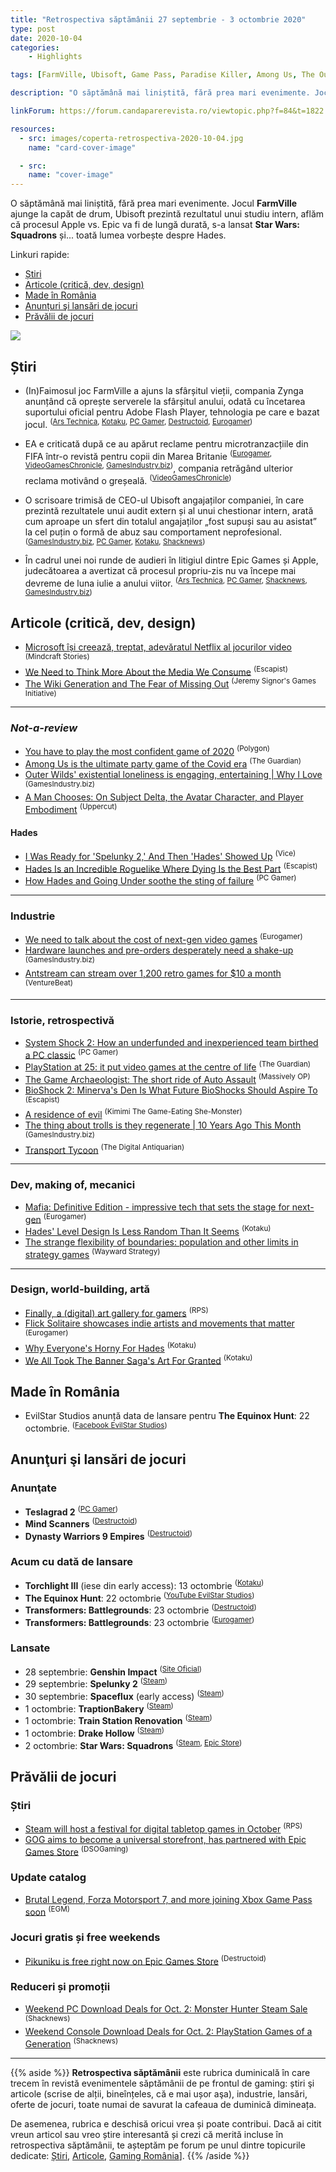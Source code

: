 ```yaml
---
title: "Retrospectiva săptămânii 27 septembrie - 3 octombrie 2020"
type: post
date: 2020-10-04
categories:
    - Highlights

tags: [FarmVille, Ubisoft, Game Pass, Paradise Killer, Among Us, The Outer Wilds, Bioshock 2, Hades, System Shock 2, PlayStation, Auto Assault, Transport Tycoon, "Mafia: Definitive Edition", The House of the Dead]

description: "O săptămână mai liniștită, fără prea mari evenimente. Jocul FarmVille ajunge la capăt de drum, Ubisoft prezintă rezultatul unui studiu intern, aflăm că procesul Apple vs. Epic va fi de lungă durată, s-a lansat Star Wars: Squadrons și... toată lumea vorbește despre Hades."

linkForum: https://forum.candaparerevista.ro/viewtopic.php?f=84&t=1822

resources:
  - src: images/coperta-retrospectiva-2020-10-04.jpg
    name: "card-cover-image"

  - src:
    name: "cover-image"
---
```


O săptămână mai liniștită, fără prea mari evenimente. Jocul **FarmVille** ajunge la capăt de drum, Ubisoft prezintă rezultatul unui studiu intern, aflăm că procesul Apple vs. Epic va fi de lungă durată, s-a lansat **Star Wars: Squadrons** și... toată lumea vorbește despre Hades.

Linkuri rapide:

* [Știri](#știri)
* [Articole (critică, dev, design)](#articole-critică-dev-design)
* [Made în România](#made-în-românia)
* [Anunțuri şi lansări de jocuri](#anunţuri-şi-lansări-de-jocuri)
* [Prăvălii de jocuri](#prăvălii-de-jocuri)

![](images/coperta-retrospectiva-2020-10-04.jpg)

## Știri

* (In)Faimosul joc FarmVille a ajuns la sfârșitul vieții, compania Zynga anunțând că oprește serverele la sfârșitul anului, odată cu încetarea suportului oficial pentru Adobe Flash Player, tehnologia pe care e bazat jocul. <sup>([Ars Technica](https://arstechnica.com/gaming/2020/09/zynga-is-finally-axing-the-original-farmville-after-11-years/), [Kotaku](https://kotaku.com/as-2020-ends-so-does-farmville-1845201618), [PC Gamer](https://www.pcgamer.com/end-of-an-era-farmville-is-finally-being-put-out-to-pasture/), [Destructoid](https://www.destructoid.com/stories/zynga-s-legendary-farmville-to-close-after-a-decade-of-success-605140.phtml), [Eurogamer](https://www.eurogamer.net/articles/2020-09-28-farmville-will-shut-down-on-december-31st-2020))</sup>

* EA e criticată după ce au apărut reclame pentru microtranzacțiile din FIFA într-o revistă pentru copii din Marea Britanie <sup>([Eurogamer](https://www.eurogamer.net/articles/2020-09-27-fans-hit-out-at-ea-for-promoting-fifa-microtransactions-in-magazines-for-children), [VideoGamesChronicle](https://www.videogameschronicle.com/news/ea-criticised-for-promoting-fifa-microtransactions-in-uk-toy-shops/), [GamesIndustry.biz](https://www.gamesindustry.biz/articles/2020-09-28-ea-under-fire-for-promoting-fifa-loot-boxes-in-toy-catalogue))</sup>, compania retrăgând ulterior reclama motivând o greșeală. <sup>([VideoGamesChronicle](https://www.videogameschronicle.com/news/ea-pulls-toy-shop-ad-for-fifa-points-and-committs-to-an-immediate-review/))</sup>

* O scrisoare trimisă de CEO-ul Ubisoft angajaților companiei, în care prezintă rezultatele unui audit extern și al unui chestionar intern, arată cum aproape un sfert din totalul angajaților „fost supuși sau au asistat” la cel puțin o formă de abuz sau comportament neprofesional. <sup>([GamesIndustry.biz](https://www.gamesindustry.biz/articles/2020-10-02-25-percent-of-ubisoft-employees-witnessed-workplace-misconduct-in-past-two-years), [PC Gamer](https://www.pcgamer.com/25-percent-of-ubisoft-employees-have-experienced-or-witnessed-workplace-misconduct/), [Kotaku](https://kotaku.com/one-in-four-ubisoft-employees-witnessed-or-experienced-1845256218), [Shacknews](https://www.shacknews.com/article/120707/ubisoft-ceo-reveals-roughly-25-of-employees-witnessed-or-experienced-misconduct))</sup>

* În cadrul unei noi runde de audieri în litigiul dintre Epic Games și Apple, judecătoarea a avertizat că procesul propriu-zis nu va începe mai devreme de luna iulie a anului viitor. <sup>([Ars Technica](https://arstechnica.com/gaming/2020/09/apple-vs-epic-hearing-previews-a-long-hard-fought-trial-to-come/), [PC Gamer](https://www.pcgamer.com/judge-says-epic-was-not-honest-when-it-bypassed-apples-payment-system-in-fortnite/), [Shacknews](https://www.shacknews.com/article/120647/epic-games-slammed-as-not-honest-by-judge-in-court-hearing-versus-apple), [GamesIndustry.biz](https://www.gamesindustry.biz/articles/2020-09-29-epic-vs-apple-judge-calls-for-trial-by-jury))</sup>

## Articole (critică, dev, design)

* [Microsoft își creează, treptat, adevăratul Netflix al jocurilor video](https://mindcraftstories.ro/tehnologie/microsoft-isi-creeaza-treptat-adevaratul-netflix-al-jocurilor-video/) <sup>(Mindcraft Stories)</sup>
* [We Need to Think More About the Media We Consume](https://www.escapistmagazine.com/v2/we-need-to-think-more-about-the-media-we-consume/) <sup>(Escapist)</sup>
* [The Wiki Generation and The Fear of Missing Out](https://thelifeofgame.wordpress.com/2020/10/02/the-wiki-generation-and-the-fear-of-missing-out/) <sup>(Jeremy Signor's Games Initiative)</sup>

---


### _Not-a-review_
* [You have to play the most confident game of 2020](https://www.polygon.com/2020/9/28/21473620/paradise-killer-detective-mystery-nintendo-switch-steam-kaizen-game-works) <sup>(Polygon)</sup>
* [Among Us is the ultimate party game of the Covid era](https://www.theguardian.com/games/2020/sep/29/among-us-the-ultimate-party-game-of-the-covid-era) <sup>(The Guardian)</sup>
* [Outer Wilds' existential loneliness is engaging, entertaining  | Why I Love](https://www.gamesindustry.biz/articles/2020-09-29-outer-wilds-why-i-love) <sup>(GamesIndustry.biz)</sup>
* [A Man Chooses: On Subject Delta, the Avatar Character, and Player Embodiment](https://uppercutcrit.com/a-man-chooses-on-subject-delta-the-avatar-character-and-player-embodiment/) <sup>(Uppercut)</sup>

#### Hades
* [I Was Ready for &#x27;Spelunky 2,&#x27; And Then &#x27;Hades&#x27; Showed Up](https://www.vice.com/en/article/7kpnyb/i-was-ready-for-spelunky-2-and-then-hades-showed-up) <sup>(Vice)</sup>
* [Hades Is an Incredible Roguelike Where Dying Is the Best Part](https://www.escapistmagazine.com/v2/hades-is-an-incredible-roguelike-where-dying-is-the-best-part/) <sup>(Escapist)</sup>
* [How Hades and Going Under soothe the sting of failure](https://www.pcgamer.com/how-hades-and-going-under-soothe-the-sting-of-failure/) <sup>(PC Gamer)</sup>

---

### Industrie
* [We need to talk about the cost of next-gen video games](https://www.eurogamer.net/articles/2020-10-01-we-need-to-talk-about-the-cost-of-next-gen-video-games) <sup>(Eurogamer)</sup>
* [Hardware launches and pre-orders desperately need a shake-up](https://www.gamesindustry.biz/articles/2020-10-02-hardware-launches-and-pre-orders-desperately-need-a-shake-up-opinion) <sup>(GamesIndustry.biz)</sup>
* [Antstream can stream over 1,200 retro games for $10 a month](https://venturebeat.com/2020/10/02/antstream-can-stream-over-1200-retro-games-for-10-a-month/) <sup>(VentureBeat)</sup>

---

### Istorie, retrospectivă
* [System Shock 2: How an underfunded and inexperienced team birthed a PC classic](https://www.pcgamer.com/system-shock-2-how-an-underfunded-and-inexperienced-team-birthed-a-pc-classic/) <sup>(PC Gamer)</sup>
* [PlayStation at 25: it put video games at the centre of life](https://www.theguardian.com/games/2020/sep/29/uk-playstation-at-25-put-video-games-centre-of-life) <sup>(The Guardian)</sup>
* [The Game Archaeologist: The short ride of Auto Assault](https://massivelyop.com/2020/09/26/the-game-archaeologist-the-short-ride-of-auto-assault/) <sup>(Massively OP)</sup>
* [BioShock 2: Minerva&#039;s Den Is What Future BioShocks Should Aspire To](https://www.escapistmagazine.com/v2/bioshock-2-minervas-den-is-what-future-bioshocks-should-aspire-to/) <sup>(Escapist)</sup>
* [A residence of evil](https://kimimithegameeatingshemonster.wordpress.com/2020/10/02/a-residence-of-evil/) <sup>(Kimimi The Game-Eating She-Monster)</sup>
* [The thing about trolls is they regenerate | 10 Years Ago This Month](https://www.gamesindustry.biz/articles/2020-09-30-the-thing-about-trolls-is-they-regenerate-10-years-ago-this-month) <sup>(GamesIndustry.biz)</sup>
* [Transport Tycoon](https://www.filfre.net/2020/10/transport-tycoon/) <sup>(The Digital Antiquarian)</sup>

---

### Dev, making of, mecanici
* [Mafia: Definitive Edition - impressive tech that sets the stage for next-gen](https://www.eurogamer.net/articles/digitalfoundry-2020-mafia-definitive-edition-tech-review) <sup>(Eurogamer)</sup>
* [Hades&#x27; Level Design Is Less Random Than It Seems](https://kotaku.com/hades-level-design-is-less-random-than-it-seems-1845254545) <sup>(Kotaku)</sup>
* [The strange flexibility of boundaries: population and other limits in strategy games](https://waywardstrategy.com/2020/10/02/the-strange-flexibility-of-boundaries-population-and-other-limits-in-strategy-games/) <sup>(Wayward Strategy)</sup>

---

### Design, world-building, artă
* [Finally, a (digital) art gallery for gamers](https://www.rockpapershotgun.com/2020/10/03/finally-a-digital-art-gallery-for-gamers) <sup>(RPS)</sup>
* [Flick Solitaire showcases indie artists and movements that matter](https://www.eurogamer.net/articles/2020-10-02-flick-solitaire-showcases-indie-artists-and-movements-that-matter) <sup>(Eurogamer)</sup>
* [Why Everyone&#x27;s Horny For Hades](https://kotaku.com/why-everyones-horny-for-hades-1845245468) <sup>(Kotaku)</sup>
* [We All Took The Banner Saga&#x27;s Art For Granted](https://kotaku.com/we-all-took-the-banner-sagas-art-for-granted-1845235004) <sup>(Kotaku)</sup>


## Made în România
* EvilStar Studios anunță data de lansare pentru **The Equinox Hunt**: 22 octombrie. <sup>([Facebook EvilStar Studios](https://www.facebook.com/groups/THERGDA/permalink/1922658281206038/?__cft__[0]=AZUqn-vEXH27GB0srrrIqvqEeIKE5IaIfpWfmEYb-BTqXuZMmNHh0XFkUTBngz1LEgTV1iPexsXyD7qkBjwwBoTMRO0WG8Vfg6VJn3MREoesgC0BPAG4QOdtGNnjLpvXsptaQXrBJFXvFwS180t_IjFfL3AsHfGPBM0ylZxisW0pgxmB3rUYD_UQFE_Wicld5mrSLPCkeAj3Ftw2LUFYc24c&__tn__=%2CO%2CP-R))</sup>


## Anunţuri şi lansări de jocuri
### Anunţate
* **Teslagrad 2** <sup>([PC Gamer](https://www.pcgamer.com/teslagrad-2-promises-more-magnets-and-electricity-platforming-in-brand-new-realm/))</sup>
* **Mind Scanners** <sup>([Destructoid](https://www.destructoid.com/stories/mind-scanners-is-an-unnerving-retro-futuristic-job-simulator-605209.phtml))</sup>
* **Dynasty Warriors 9 Empires** <sup>([Destructoid](https://www.destructoid.com/stories/dynasty-warriors-9-empires-announced-for-pc-and-current-next-gen-consoles-604955.phtml))</sup>

### Acum cu dată de lansare
* **Torchlight III** (iese din early access): 13 octombrie <sup>([Kotaku](https://kotaku.com/torchlight-iii-goes-live-october-13-with-exclusive-fair-1845213157))</sup>
* **The Equinox Hunt**: 22 octombrie <sup>([YouTube EvilStar Studios](https://www.youtube.com/watch?v=Mu5i2jdI0lg))</sup>
* **Transformers: Battlegrounds**: 23 octombrie <sup>([Destructoid](https://www.destructoid.com/stories/transformers-meets-xcom-in-less-than-a-month-605304.phtml))</sup>
* **Transformers: Battlegrounds**: 23 octombrie <sup>([Eurogamer](https://www.eurogamer.net/articles/2020-09-28-transformers-battlegrounds-is-xcom-in-disguise))</sup>

### Lansate
* 28 septembrie: **Genshin Impact** <sup>([Site Oficial](https://genshin.mihoyo.com/en))</sup>
* 29 septembrie: **Spelunky 2** <sup>([Steam](https://store.steampowered.com/app/418530/Spelunky_2/))</sup>
* 30 septembrie: **Spaceflux** (early access) <sup>([Steam](https://store.steampowered.com/app/1344440/Spaceflux/))</sup>
* 1 octombrie: **TraptionBakery** <sup>([Steam](https://store.steampowered.com/app/1292100/TraptionBakery/))</sup>
* 1 octombrie: **Train Station Renovation** <sup>([Steam](https://store.steampowered.com/app/914010/Train_Station_Renovation/))</sup>
* 1 octombrie: **Drake Hollow** <sup>([Steam](https://store.steampowered.com/app/739650/Drake_Hollow/))</sup>
* 2 octombrie: **Star Wars: Squadrons** <sup>([Steam](https://store.steampowered.com/app/1222730/STAR_WARS_Squadrons/), [Epic Store](https://www.epicgames.com/store/en-US/product/star-wars-squadrons))</sup>

## Prăvălii de jocuri
### Știri
* [Steam will host a festival for digital tabletop games in October](https://www.rockpapershotgun.com/2020/09/30/steam-will-host-a-festival-for-digital-tabletop-games-in-october) <sup>(RPS)</sup>
* [GOG aims to become a universal storefront, has partnered with Epic Games Store](https://www.dsogaming.com/news/gog-aims-to-become-a-universal-storefront-has-partnered-with-epic-games-store/) <sup>(DSOGaming)</sup>

### Update catalog
* [Brutal Legend, Forza Motorsport 7, and more joining Xbox Game Pass soon](https://egmnow.com/brutal-legend-forza-motorsport-7-and-more-joining-xbox-game-pass-soon) <sup>(EGM)</sup>

### Jocuri gratis și free weekends
* [Pikuniku is free right now on Epic Games Store](https://www.destructoid.com/stories/pikuniku-is-free-right-now-on-epic-games-store-605428.phtml) <sup>(Destructoid)</sup>

### Reduceri și promoții
* [Weekend PC Download Deals for Oct. 2: Monster Hunter Steam Sale](https://www.shacknews.com/article/120711/weekend-pc-download-deals-for-oct-2-monster-hunter-steam-sale) <sup>(Shacknews)</sup>
* [Weekend Console Download Deals for Oct. 2: PlayStation Games of a Generation](https://www.shacknews.com/article/120708/weekend-console-download-deals-for-oct-2-playstation-games-of-a-generation) <sup>(Shacknews)</sup>

---

{{% aside %}}
**Retrospectiva săptămânii** este rubrica duminicală în care trecem în revistă evenimentele săptămânii de pe frontul de gaming: știri şi articole (scrise de alții, bineînțeles, că e mai ușor aşa), industrie, lansări, oferte de jocuri, toate numai de savurat la cafeaua de duminică dimineața.

De asemenea, rubrica e deschisă oricui vrea și poate contribui. Dacă ai citit vreun articol sau vreo știre interesantă și crezi că merită incluse în retrospectiva săptămânii, te așteptăm pe forum pe unul dintre topicurile dedicate: [Știri](https://forum.candaparerevista.ro/viewtopic.php?f=4&t=46), [Articole](https://forum.candaparerevista.ro/viewtopic.php?f=4&t=206), [Gaming România](https://forum.candaparerevista.ro/viewtopic.php?f=4&t=1622)].
{{% /aside %}}
